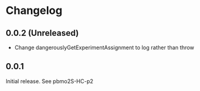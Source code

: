 # Changelog

## 0.0.2 (Unreleased)

- Change dangerouslyGetExperimentAssignment to log rather than throw

## 0.0.1

Initial release.
See pbmo2S-HC-p2
